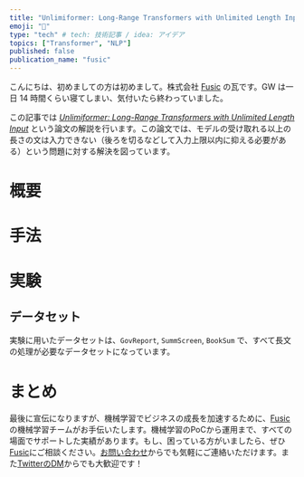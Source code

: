 ```yaml
---
title: "Unlimiformer: Long-Range Transformers with Unlimited Length Input"
emoji: "📑"
type: "tech" # tech: 技術記事 / idea: アイデア
topics: ["Transformer", "NLP"]
published: false
publication_name: "fusic"
---
```


こんにちは、初めましての方は初めまして。株式会社 [Fusic](https://fusic.co.jp/) の瓦です。GW は一日 14 時間くらい寝てしまい、気付いたら終わっていました。

この記事では *[Unlimiformer: Long-Range Transformers with Unlimited Length Input](https://arxiv.org/abs/2305.01625)* という論文の解説を行います。この論文では、モデルの受け取れる以上の長さの文は入力できない（後ろを切るなどして入力上限以内に抑える必要がある）という問題に対する解決を図っています。

# 概要

# 手法

# 実験
## データセット
実験に用いたデータセットは、`GovReport`, `SummScreen`, `BookSum` で、すべて長文の処理が必要なデータセットになっています。

# まとめ

最後に宣伝になりますが、機械学習でビジネスの成長を加速するために、[Fusic](https://fusic.co.jp/)の機械学習チームがお手伝いたします。機械学習のPoCから運用まで、すべての場面でサポートした実績があります。もし、困っている方がいましたら、ぜひ[Fusic](https://fusic.co.jp/)にご相談ください。[お問い合わせ](https://fusic.co.jp/contact/)からでも気軽にご連絡いただけます。また[TwitterのDM](https://twitter.com/kawara_fusic)からでも大歓迎です！
